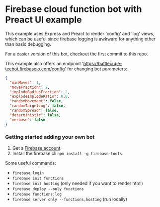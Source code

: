 # Firebase cloud function bot with Preact UI example

This example uses Express and Preact to render 'config' and 'log' views, which can be useful since firebase logging is awkward for anything other than basic debugging.

For a easier version of this bot, checkout the first commit to this repo.

This example also offers an endpoint 'https://battlecube-teebot.firebaseio.com/config' for changing bot parameters: .
```json
{
  "minMoves": 1,
  "moveFraction": 2,
  "implodeRadiusFraction": 2,
  "explodeImplodeRatio": 0.8,
  "randomMovement": false,
  "randomTargeting": false,
  "randomSpread": false,
  "deterministic": false,
  "verbose": false
}
```

### Getting started adding your own bot

1. Get a [Firebase account](https://firebase.google.com).
2. Install the firebase cli `npm install -g firebase-tools`

Some useful commands:
- `firebase login`
- `firebase init functions`
- `firebase init hosting` (only needed if you want to render html)
- `firebase deploy --only functions`
- `firebase functions:log`
- `firebase server only --functions,hosting` (run locally)
